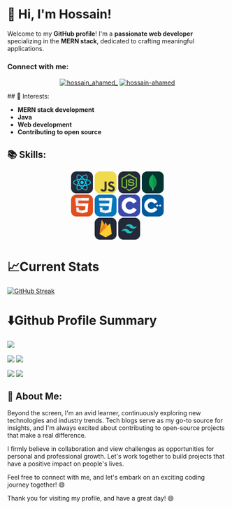# 👋 Hi, I'm **Hossain!**

Welcome to my **GitHub profile**! I'm a **passionate web developer** specializing in the **MERN stack**, dedicated to crafting meaningful applications.

<h3 align="left">Connect with me:</h3>
<p align="center">
<a href="https://twitter.com/hossain_ahamed_" target="blank"><img align="center" src="https://raw.githubusercontent.com/rahuldkjain/github-profile-readme-generator/master/src/images/icons/Social/twitter.svg" alt="hossain_ahamed_" height="30" width="40" /></a>
<a href="https://linkedin.com/in/hossain-ahamed" target="blank"><img align="center" src="https://raw.githubusercontent.com/rahuldkjain/github-profile-readme-generator/master/src/images/icons/Social/linked-in-alt.svg" alt="hossain-ahamed" height="30" width="40" /></a>
</p>
## 🌱 Interests:

- **MERN stack development**
- **Java**
- **Web development**
- **Contributing to open source**

## 📚 Skills:

<p align="center">
    <div align='center'>
    <img width="50px" src='/images/React-Dark.svg' />
    <img width="50px" src='/images/JavaScript.svg' />
    <img width="50px" src='/images/NodeJS-Dark.svg' />
    <img width="50px" src='/images/MongoDB.svg' /></div>
    <div align='center'>
    <img width="50px" src='/images/HTML.svg' />
    <img width="50px" src='/images/CSS.svg' />
    <img width="50px" src='/images/C.svg' />
    <img width="50px" src='/images/CPP.svg' /></div>
    <div align='center'>
    <img width="50px" src='/images/Firebase-Dark.svg' />
    <img width="50px" src='/images/TailwindCSS-Dark.svg' /></div>
</p>

# 📈Current Stats
 
[![GitHub Streak](https://github-readme-streak-stats.herokuapp.com?user=Hossain-Ahamed&theme=blueberry&hide_border=true&date_format=M%20j%5B%2C%20Y%5D&card_width=1000)](https://git.io/streak-stats)

# ⬇️Github Profile Summary

![](http://github-profile-summary-cards.vercel.app/api/cards/profile-details?username=Hossain-Ahamed&theme=blueberry)

![](http://github-profile-summary-cards.vercel.app/api/cards/stats?username=Hossain-Ahamed&theme=blueberry) ![](http://github-profile-summary-cards.vercel.app/api/cards/productive-time?username=Hossain-Ahamed&theme=blueberry&utcOffset=8)

![](http://github-profile-summary-cards.vercel.app/api/cards/repos-per-language?username=Hossain-Ahamed&theme=blueberry) ![](http://github-profile-summary-cards.vercel.app/api/cards/most-commit-language?username=Hossain-Ahamed&theme=blueberry)


## 📝 About Me:

Beyond the screen, I'm an avid learner, continuously exploring new technologies and industry trends. Tech blogs serve as my go-to source for insights, and I'm always excited about contributing to open-source projects that make a real difference.

I firmly believe in collaboration and view challenges as opportunities for personal and professional growth. Let's work together to build projects that have a positive impact on people's lives.


Feel free to connect with me, and let's embark on an exciting coding journey together! 😄

Thank you for visiting my profile, and have a great day! 😄
